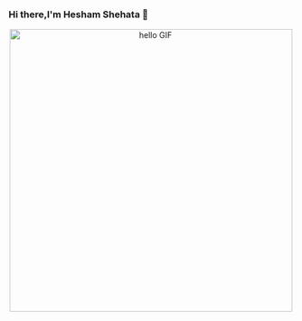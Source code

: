  ### Hi there,I'm Hesham Shehata 👋
 
 
 <div align="center">
    <img width="500px" alt="hello GIF" src="https://media2.giphy.com/media/3o7qE1YN7aBOFPRw8E/giphy.gif">
</div>


